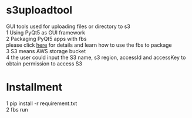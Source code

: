 # s3uploadtool
GUI tools used for uploading files or directory to s3 <br>
1 Using PyQt5 as GUI framework  <br>
2 Packaging PyQt5 apps with fbs <br>
   please click [here](https://www.learnpyqt.com/courses/packaging-and-distribution/packaging-pyqt5-apps-fbs/) for details and learn how to use the fbs to package <br>
3 S3 means AWS storage bucket  <br>
4 the user could input the S3 name, s3 region, accessId and accessKey to obtain permission to access S3 <br>

# Installment
1  pip install -r requirement.txt  
2  fbs run 
